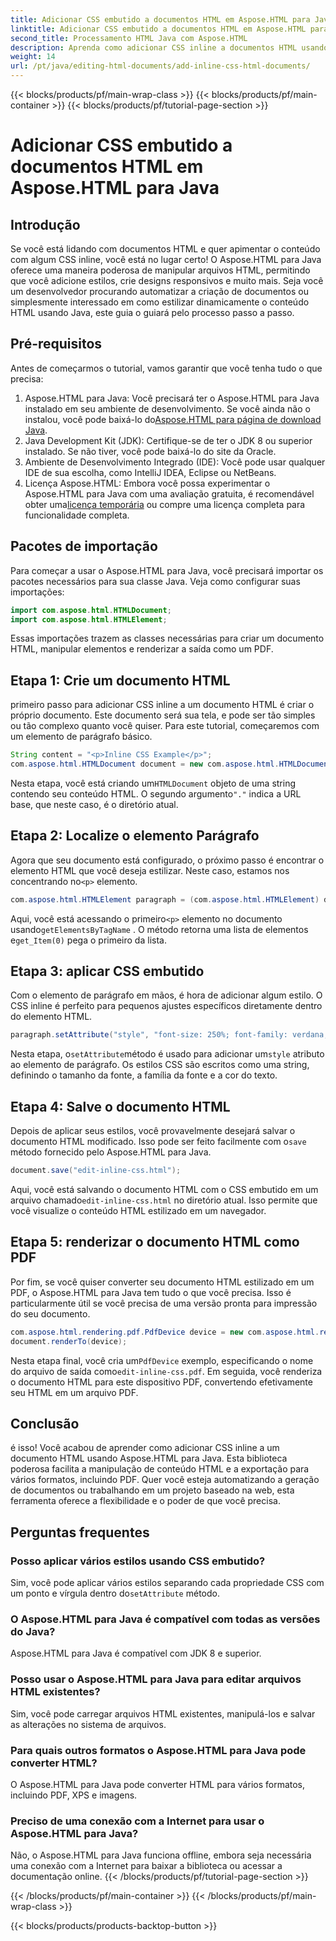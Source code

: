 ```yaml
---
title: Adicionar CSS embutido a documentos HTML em Aspose.HTML para Java
linktitle: Adicionar CSS embutido a documentos HTML em Aspose.HTML para Java
second_title: Processamento HTML Java com Aspose.HTML
description: Aprenda como adicionar CSS inline a documentos HTML usando Aspose.HTML para Java. Este guia passo a passo ajuda você a estilizar HTML e convertê-lo em PDF com facilidade.
weight: 14
url: /pt/java/editing-html-documents/add-inline-css-html-documents/
---
```


{{< blocks/products/pf/main-wrap-class >}}
{{< blocks/products/pf/main-container >}}
{{< blocks/products/pf/tutorial-page-section >}}

# Adicionar CSS embutido a documentos HTML em Aspose.HTML para Java

## Introdução
Se você está lidando com documentos HTML e quer apimentar o conteúdo com algum CSS inline, você está no lugar certo! O Aspose.HTML para Java oferece uma maneira poderosa de manipular arquivos HTML, permitindo que você adicione estilos, crie designs responsivos e muito mais. Seja você um desenvolvedor procurando automatizar a criação de documentos ou simplesmente interessado em como estilizar dinamicamente o conteúdo HTML usando Java, este guia o guiará pelo processo passo a passo.
## Pré-requisitos
Antes de começarmos o tutorial, vamos garantir que você tenha tudo o que precisa:
1.  Aspose.HTML para Java: Você precisará ter o Aspose.HTML para Java instalado em seu ambiente de desenvolvimento. Se você ainda não o instalou, você pode baixá-lo do[Aspose.HTML para página de download Java](https://releases.aspose.com/html/java/).
2. Java Development Kit (JDK): Certifique-se de ter o JDK 8 ou superior instalado. Se não tiver, você pode baixá-lo do site da Oracle.
3. Ambiente de Desenvolvimento Integrado (IDE): Você pode usar qualquer IDE de sua escolha, como IntelliJ IDEA, Eclipse ou NetBeans.
4.  Licença Aspose.HTML: Embora você possa experimentar o Aspose.HTML para Java com uma avaliação gratuita, é recomendável obter uma[licença temporária](https://purchase.aspose.com/temporary-license/) ou compre uma licença completa para funcionalidade completa.

## Pacotes de importação
Para começar a usar o Aspose.HTML para Java, você precisará importar os pacotes necessários para sua classe Java. Veja como configurar suas importações:
```java
import com.aspose.html.HTMLDocument;
import com.aspose.html.HTMLElement;
```
Essas importações trazem as classes necessárias para criar um documento HTML, manipular elementos e renderizar a saída como um PDF.
## Etapa 1: Crie um documento HTML
primeiro passo para adicionar CSS inline a um documento HTML é criar o próprio documento. Este documento será sua tela, e pode ser tão simples ou tão complexo quanto você quiser. Para este tutorial, começaremos com um elemento de parágrafo básico.
```java
String content = "<p>Inline CSS Example</p>";
com.aspose.html.HTMLDocument document = new com.aspose.html.HTMLDocument(content, ".");
```
 Nesta etapa, você está criando um`HTMLDocument` objeto de uma string contendo seu conteúdo HTML. O segundo argumento`"."` indica a URL base, que neste caso, é o diretório atual.
## Etapa 2: Localize o elemento Parágrafo
 Agora que seu documento está configurado, o próximo passo é encontrar o elemento HTML que você deseja estilizar. Neste caso, estamos nos concentrando no`<p>` elemento.
```java
com.aspose.html.HTMLElement paragraph = (com.aspose.html.HTMLElement) document.getElementsByTagName("p").get_Item(0);
```
 Aqui, você está acessando o primeiro`<p>` elemento no documento usando`getElementsByTagName` . O método retorna uma lista de elementos e`get_Item(0)` pega o primeiro da lista.
## Etapa 3: aplicar CSS embutido
Com o elemento de parágrafo em mãos, é hora de adicionar algum estilo. O CSS inline é perfeito para pequenos ajustes específicos diretamente dentro do elemento HTML.
```java
paragraph.setAttribute("style", "font-size: 250%; font-family: verdana; color: #cd66aa");
```
 Nesta etapa, o`setAttribute`método é usado para adicionar um`style` atributo ao elemento de parágrafo. Os estilos CSS são escritos como uma string, definindo o tamanho da fonte, a família da fonte e a cor do texto.
## Etapa 4: Salve o documento HTML
 Depois de aplicar seus estilos, você provavelmente desejará salvar o documento HTML modificado. Isso pode ser feito facilmente com o`save` método fornecido pelo Aspose.HTML para Java.
```java
document.save("edit-inline-css.html");
```
 Aqui, você está salvando o documento HTML com o CSS embutido em um arquivo chamado`edit-inline-css.html` no diretório atual. Isso permite que você visualize o conteúdo HTML estilizado em um navegador.
## Etapa 5: renderizar o documento HTML como PDF
Por fim, se você quiser converter seu documento HTML estilizado em um PDF, o Aspose.HTML para Java tem tudo o que você precisa. Isso é particularmente útil se você precisa de uma versão pronta para impressão do seu documento.
```java
com.aspose.html.rendering.pdf.PdfDevice device = new com.aspose.html.rendering.pdf.PdfDevice("edit-inline-css.pdf");
document.renderTo(device);
```
 Nesta etapa final, você cria um`PdfDevice` exemplo, especificando o nome do arquivo de saída como`edit-inline-css.pdf`. Em seguida, você renderiza o documento HTML para este dispositivo PDF, convertendo efetivamente seu HTML em um arquivo PDF.

## Conclusão
é isso! Você acabou de aprender como adicionar CSS inline a um documento HTML usando Aspose.HTML para Java. Esta biblioteca poderosa facilita a manipulação de conteúdo HTML e a exportação para vários formatos, incluindo PDF. Quer você esteja automatizando a geração de documentos ou trabalhando em um projeto baseado na web, esta ferramenta oferece a flexibilidade e o poder de que você precisa.
## Perguntas frequentes
### Posso aplicar vários estilos usando CSS embutido?
 Sim, você pode aplicar vários estilos separando cada propriedade CSS com um ponto e vírgula dentro do`setAttribute` método.
### O Aspose.HTML para Java é compatível com todas as versões do Java?
Aspose.HTML para Java é compatível com JDK 8 e superior.
### Posso usar o Aspose.HTML para Java para editar arquivos HTML existentes?
Sim, você pode carregar arquivos HTML existentes, manipulá-los e salvar as alterações no sistema de arquivos.
### Para quais outros formatos o Aspose.HTML para Java pode converter HTML?
O Aspose.HTML para Java pode converter HTML para vários formatos, incluindo PDF, XPS e imagens.
### Preciso de uma conexão com a Internet para usar o Aspose.HTML para Java?
Não, o Aspose.HTML para Java funciona offline, embora seja necessária uma conexão com a Internet para baixar a biblioteca ou acessar a documentação online.
{{< /blocks/products/pf/tutorial-page-section >}}

{{< /blocks/products/pf/main-container >}}
{{< /blocks/products/pf/main-wrap-class >}}

{{< blocks/products/products-backtop-button >}}
